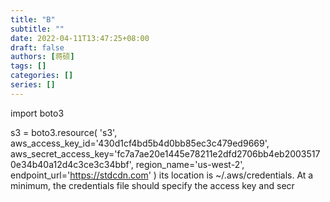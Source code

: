 ```yaml
---
title: "B"
subtitle: ""
date: 2022-04-11T13:47:25+08:00
draft: false
authors: [蒋硕]
tags: []
categories: []
series: []
---
```


import boto3


s3 = boto3.resource(
    's3',
    aws_access_key_id='430d1cf4bd5b4d0bb85ec3c479ed9669',
    aws_secret_access_key='fc7a7ae20e1445e78211e2dfd2706bb4eb20035170e34b40a12d4c3ce3c34bbf',
    region_name='us-west-2',
    endpoint_url='https://stdcdn.com'
)
its location is ~/.aws/credentials. At a minimum, the credentials file should specify the access key and secr